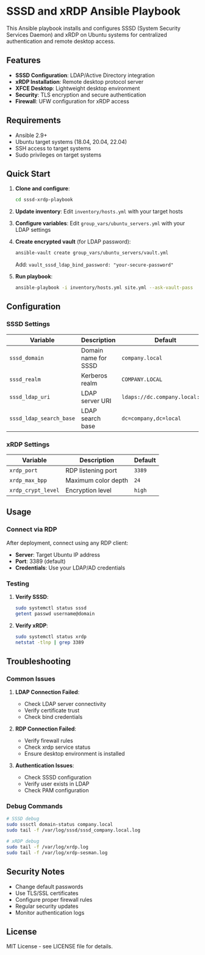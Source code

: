 # SSSD and xRDP Ansible Playbook

This Ansible playbook installs and configures SSSD (System Security Services Daemon) and xRDP on Ubuntu systems for centralized authentication and remote desktop access.

## Features

- **SSSD Configuration**: LDAP/Active Directory integration
- **xRDP Installation**: Remote desktop protocol server
- **XFCE Desktop**: Lightweight desktop environment
- **Security**: TLS encryption and secure authentication
- **Firewall**: UFW configuration for xRDP access

## Requirements

- Ansible 2.9+
- Ubuntu target systems (18.04, 20.04, 22.04)
- SSH access to target systems
- Sudo privileges on target systems

## Quick Start

1. **Clone and configure**:
   ```bash
   cd sssd-xrdp-playbook
   ```

2. **Update inventory**:
   Edit `inventory/hosts.yml` with your target hosts

3. **Configure variables**:
   Edit `group_vars/ubuntu_servers.yml` with your LDAP settings

4. **Create encrypted vault** (for LDAP password):
   ```bash
   ansible-vault create group_vars/ubuntu_servers/vault.yml
   ```
   Add: `vault_sssd_ldap_bind_password: "your-secure-password"`

5. **Run playbook**:
   ```bash
   ansible-playbook -i inventory/hosts.yml site.yml --ask-vault-pass
   ```

## Configuration

### SSSD Settings

| Variable | Description | Default |
|----------|-------------|---------|
| `sssd_domain` | Domain name for SSSD | `company.local` |
| `sssd_realm` | Kerberos realm | `COMPANY.LOCAL` |
| `sssd_ldap_uri` | LDAP server URI | `ldaps://dc.company.local:636` |
| `sssd_ldap_search_base` | LDAP search base | `dc=company,dc=local` |

### xRDP Settings

| Variable | Description | Default |
|----------|-------------|---------|
| `xrdp_port` | RDP listening port | `3389` |
| `xrdp_max_bpp` | Maximum color depth | `24` |
| `xrdp_crypt_level` | Encryption level | `high` |

## Usage

### Connect via RDP

After deployment, connect using any RDP client:
- **Server**: Target Ubuntu IP address
- **Port**: 3389 (default)
- **Credentials**: Use your LDAP/AD credentials

### Testing

1. **Verify SSSD**:
   ```bash
   sudo systemctl status sssd
   getent passwd username@domain
   ```

2. **Verify xRDP**:
   ```bash
   sudo systemctl status xrdp
   netstat -tlnp | grep 3389
   ```

## Troubleshooting

### Common Issues

1. **LDAP Connection Failed**:
   - Check LDAP server connectivity
   - Verify certificate trust
   - Check bind credentials

2. **RDP Connection Failed**:
   - Verify firewall rules
   - Check xrdp service status
   - Ensure desktop environment is installed

3. **Authentication Issues**:
   - Check SSSD configuration
   - Verify user exists in LDAP
   - Check PAM configuration

### Debug Commands

```bash
# SSSD debug
sudo sssctl domain-status company.local
sudo tail -f /var/log/sssd/sssd_company.local.log

# xRDP debug
sudo tail -f /var/log/xrdp.log
sudo tail -f /var/log/xrdp-sesman.log
```

## Security Notes

- Change default passwords
- Use TLS/SSL certificates
- Configure proper firewall rules
- Regular security updates
- Monitor authentication logs

## License

MIT License - see LICENSE file for details.